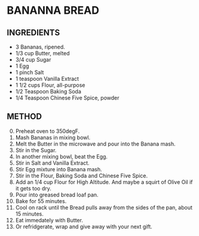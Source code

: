 # BANANNA BREAD

## INGREDIENTS

- 3 Bananas, ripened.
- 1/3 cup Butter, melted
- 3/4 cup Sugar
- 1 Egg
- 1 pinch Salt
- 1 teaspoon Vanilla Extract
- 1 1/2 cups Flour, all-purpose
- 1/2 Teaspoon Baking Soda
- 1/4 Teaspoon Chinese Five Spice, powder

## METHOD

0. Preheat oven to 350degF.
1. Mash Bananas in mixing bowl.
2. Melt the Butter in the microwave and pour into the Banana mash.
3. Stir in the Sugar.
4. In another mixing bowl, beat the Egg.
5. Stir in Salt and Vanilla Extract. 
6. Stir Egg mixture into Banana mash.
7. Stir in the Flour, Baking Soda and Chinese Five Spice.
8. Add an 1/4 cup Flour for High Altitude. And maybe a squirt of Olive Oil if it gets too dry.
9. Pour into greased bread loaf pan.
10. Bake for 55 minutes.
11. Cool on rack until the Bread pulls away from the sides of the pan, about 15 minutes.
12. Eat immedately with Butter.
13. Or refridgerate, wrap and give away with your next gift.
